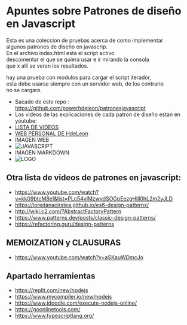 # Apuntes sobre Patrones de diseño en Javascript

Esta es una coleccion de pruebas acerca de como implementar\
algunos patrones de diseño en javascrip.\
En el archivo index.html esta el script activo\
descomentar el que se quiera usar e ir mirando la consola\
que x alli se veran los resultados.

hay una prueba con modulos para cargar el script iterador,\
esta debe usarse siempre con un servidor web, de los contrario \
no se cargara.


- Sacado de este repo : https://github.com/powerhdeleon/patronesjavascript
- Los videos de las explicaciones de cada patron de diseño estan en youtube:
- [LISTA DE VIDEOS](https://www.youtube.com/watch?v=N-NnxiVln8I&list=PLWYKfSbdsjJiwd7H_eDd9WvyXKF8PRUIS&index=1)
- [WEB PERSONAL DE HdeLeon](https://hdeleon.net/)
- IMAGEN WEB
- <image src="https://upload.wikimedia.org/wikipedia/commons/thumb/9/99/Unofficial_JavaScript_logo_2.svg/240px-Unofficial_JavaScript_logo_2.svg.png" alt="JAVASCRIPT">
- IMAGEN MARKDOWN
- ![LOGO](https://upload.wikimedia.org/wikipedia/commons/thumb/9/99/Unofficial_JavaScript_logo_2.svg/240px-Unofficial_JavaScript_logo_2.svg.png "logo de javascript")

## Otra lista de videos de patrones en javascript:
- https://www.youtube.com/watch?v=kk09btcM8eI&list=PLc54vIMzwvdSOGpEezgHljl0hL2m2yJLD
- https://loredanacirstea.github.io/es6-design-patterns/
- http://wiki.c2.com/?AbstractFactoryPattern
- https://www.patterns.dev/posts/classic-design-patterns/
- https://refactoring.guru/design-patterns

## MEMOIZATION y CLAUSURAS
- https://www.youtube.com/watch?v=aSKauWDmcJo


## Apartado herramientas
- https://replit.com/new/nodejs
- https://www.mycompiler.io/new/nodejs
- https://www.jdoodle.com/execute-nodejs-online/
- https://goonlinetools.com/
- https://www.typescriptlang.org/


